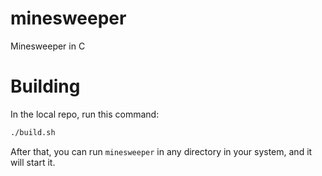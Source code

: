 # minesweeper
Minesweeper in C

# Building
In the local repo, run this command:

```bash
./build.sh
```

After that, you can run `minesweeper` in any directory in your system, and it will start it.
